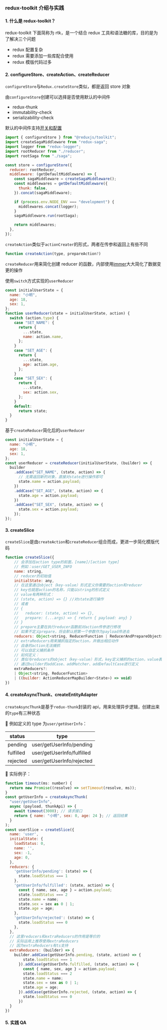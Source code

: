 ### redux-toolkit 介绍与实践

#### 1. 什么是 redux-toolkit？

redux-toolkit 下面简称为 rtk，是一个结合 redux 工具和语法糖的库，目的是为了解决三个问题

- redux 配置复杂
- redux 需要添加一些库配合使用
- redux 模版代码过多

#### 2. configureStore、createAction、createReducer

`configureStore`与`Redux.createStore`类似，都是返回 store 对象

由`configureStore`创建可以选择是否使用默认的中间件

- redux-thunk
- immutability-check
- serializability-check

默认的中间件支持[开关和配置](https://redux-toolkit.js.org/api/getDefaultMiddleware#customizing-the-included-middleware)

```javascript
import { configureStore } from "@reduxjs/toolkit";
import createSagaMiddleware from "redux-saga";
import logger from "redux-logger";
import rootReducer from "./reducer";
import rootSaga from "./saga";

const store = configureStore({
  reducer: rootReducer,
  middleware: (getDefaultMiddleware) => {
    const sagaMiddleware = createSagaMiddleware();
    const middlewares = getDefaultMiddleware({
      thunk: false,
    }).concat(sagaMiddleware);

    if (process.env.NODE_ENV === "development") {
      middlewares.concat(logger);
    }
    sagaMiddleware.run(rootSaga);

    return middlewares;
  },
});
```

`createAction`类似于`actionCreater`的形式，两者在传参和返回上有些不同

```javascript
function createAction(type, prepareAction?)
```

`createReducer`用来简化创建 reducer 的函数，内部使用[immer](https://github.com/immerjs/immer)大大简化了数据变更的操作

使用`switch`方式实现的`userReducer`

```javascript
const initialUserState = {
  name: "小明",
  age: 18,
  sex: 1,
};
function userReducer(state = initialUserState, action) {
  switch (action.type) {
    case "SET_NAME": {
      return {
        ...state,
        name: action.name,
      };
    }
    case "SET_AGE": {
      return {
        ...state,
        age: action.age,
      };
    }
    case "SET_SEX": {
      return {
        ...state,
        sex: action.sex,
      };
    }
    default:
      return state;
  }
}
```

基于`createReducer`简化后的`userReducer`

```javascript
const initialUserState = {
  name: "小明",
  age: 18,
  sex: 1,
};
const userReducer = createReducer(initialUserState, (builder) => {
  builder
    .addCase("SET_NAME", (state, action) => {
      // 无需返回新的对象，直接对state进行操作即可
      state.name = action.payload;
    })
    .addCase("SET_AGE", (state, action) => {
      state.age = action.payload;
    })
    .addCase("SET_SEX", (state, action) => {
      state.sex = action.payload;
    });
});
```

#### 3. createSlice

`createSlice`是由`createAction`和`createReducer`组合而成，更进一步简化模版代码

```javascript
function createSlice({
    // 会添加在action type的前面，[name]/[action type]
    // 例如：user/GET_USER_INFO
    name: string,
    // reducer的初始值
    initialState: any,
    // 在这里通过object（key-value）形式定义你需要的action和reducer
    // key也就是action的名称，只能以string的形式定义
    // value有两种形式：
    // (state, action) => {} //对state进行操作
    // 或者
    // {
    //   reducer: (state, action) => {},
    //   prepare: (...args) => { return { payload: any} }
    // }
    // prepare主要在执行reducer函数前对action传参进行修改
    // 如果不定义prepare，将会默认把第一个参数作为payload传进去
    reducers: Object<string, ReducerFunction | ReducerAndPrepareObject>
    // extraReducers用来捕抓指定的action，并做出相应动作
    // 自身的action无法捕抓
    // 可以自定义捕抓条件
    // 如何定义：
    // 类似与reducers的object（key-value）形式，key定义捕抓的action，value表示捕抓成功后的相应动作
    // 通过builder的addCase、addMatcher、addDefaultCase进行定义
    extraReducers?:
    | Object<string, ReducerFunction>
    | ((builder: ActionReducerMapBuilder<State>) => void)
})
```

#### 4. createAsyncThunk、createEntityAdapter

`createAsyncThunk`是基于`redux-thunk`封装的 api，用来处理异步逻辑，创建出来的`type`有三种状态

🌰 例如定义的 type 为`user/getUserInfo`：

| status    | type                       |
| --------- | -------------------------- |
| pending   | user/getUserInfo/pending   |
| fulfilled | user/getUserInfo/fulfilled |
| rejected  | user/getUserInfo/rejected  |

🌰 实际例子：

```javascript
function timeout(ms: number) {
  return new Promise((resolve) => setTimeout(resolve, ms));
}
const getUserInfo = createAsyncThunk(
  "user/getUserInfo",
  async (payload, thunkApi) => {
    await timeout(3000); // 请求接口
    return { name: "小明", sex: 0, age: 24 }; // 返回结果
  }
);
const userSlice = createSlice({
  name: 'user',
  initialState: {
    loadStatus: 0,
    name: '',
    sex: -1,
    age: 0,
  },
  reducers: {
    'getUserInfo/pending': (state) => {
      state.loadStatus === 1
    },
    'getUserInfo/fulfilled': (state, action) => {
      const { name, sex, age } = action.payload;
      state.loadStatus === 2
      state.name = name;
      state.sex = sex as 0 | 1;
      state.age = age;
    },
    'getUserInfo/rejected': (state) => {
      state.loadStatus === 0
    },
  },
  // 这里reducers和extraReducers的作用是等价的
  // 实际运用上推荐使用extraReducers
  // 因为extraReducers有ts支持
  extraReducers: (builder) => {
    builder.addCase(getUserInfo.pending, (state, action) => {
        state.loadStatus === 1
      }).addCase(getUserInfo.fulfilled, (state, action) => {
        const { name, sex, age } = action.payload;
        state.loadStatus === 2
        state.name = name;
        state.sex = sex as 0 | 1;
        state.age = age;
      }).addCase(getUserInfo.rejected, (state, action) => {
        state.loadStatus === 0
      })
  }
})
```

#### 5. 实践 QA
